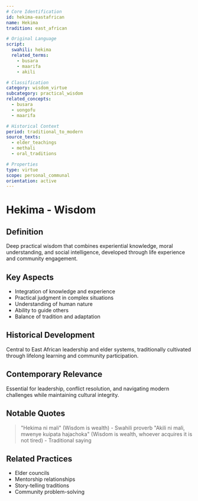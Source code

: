 ```yaml
---
# Core Identification
id: hekima-eastafrican
name: Hekima
tradition: east_african

# Original Language
script:
  swahili: hekima
  related_terms:
    - busara
    - maarifa
    - akili

# Classification
category: wisdom_virtue
subcategory: practical_wisdom
related_concepts:
  - busara
  - uongofu
  - maarifa

# Historical Context
period: traditional_to_modern
source_texts:
  - elder_teachings
  - methali
  - oral_traditions

# Properties
type: virtue
scope: personal_communal
orientation: active
---
```


# Hekima - Wisdom

## Definition
Deep practical wisdom that combines experiential knowledge, moral understanding, and social intelligence, developed through life experience and community engagement.

## Key Aspects
- Integration of knowledge and experience
- Practical judgment in complex situations
- Understanding of human nature
- Ability to guide others
- Balance of tradition and adaptation

## Historical Development
Central to East African leadership and elder systems, traditionally cultivated through lifelong learning and community participation.

## Contemporary Relevance
Essential for leadership, conflict resolution, and navigating modern challenges while maintaining cultural integrity.

## Notable Quotes
> "Hekima ni mali" (Wisdom is wealth) - Swahili proverb
> "Akili ni mali, mwenye kuipata hajachoka" (Wisdom is wealth, whoever acquires it is not tired) - Traditional saying

## Related Practices
- Elder councils
- Mentorship relationships
- Story-telling traditions
- Community problem-solving